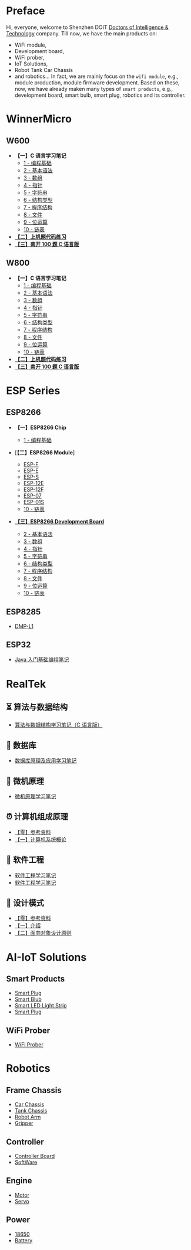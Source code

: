 # Preface

  Hi, everyone, welcome to Shenzhen DOIT [Doctors of Intelligence & Technology](http://doit.am/) company. Till now, we have the main products on:
* WiFi module,
* Development board,
* WiFi prober,
* IoT Solutions,
* Robot Tank Car Chassis
* and robotics...
  In fact, we are mainly focus on the `wifi module`, e.g., module production, module firmware development. Based on these, now, we have already maken many types of `smart products`, e.g., development board, smart bulb, smart plug, robotics and its controller.


# WinnerMicro

## W600

* **【一】C 语言学习笔记**
  * [1 - 编程基础](C/C语言学习笔记-CH01-编程基础.md)
  * [2 - 基本语法](C/C语言学习笔记-CH02-基本语法.md)
  * [3 - 数组](C/C语言学习笔记-CH03-数组.md)
  * [4 - 指针](C/C语言学习笔记-CH04-指针.md)
  * [5 - 字符串](C/C语言学习笔记-CH05-字符串.md)
  * [6 - 结构类型](C/C语言学习笔记-CH06-结构类型.md)
  * [7 - 程序结构](C/C语言学习笔记-CH07-程序结构.md)
  * [8 - 文件](C/C语言学习笔记-CH08-文件.md)
  * [9 - 位运算](C/C语言学习笔记-CH09-位运算.md)
  * [10 - 链表](C/C语言学习笔记-CH10-链表.md)
* [**【二】上机题代码练习**](C/C-Code.md)
* [**【三】南开 100 题 C 语言版**](C/南开100题C语言版.md)


## W800

* **【一】C 语言学习笔记**
  * [1 - 编程基础](C/C语言学习笔记-CH01-编程基础.md)
  * [2 - 基本语法](C/C语言学习笔记-CH02-基本语法.md)
  * [3 - 数组](C/C语言学习笔记-CH03-数组.md)
  * [4 - 指针](C/C语言学习笔记-CH04-指针.md)
  * [5 - 字符串](C/C语言学习笔记-CH05-字符串.md)
  * [6 - 结构类型](C/C语言学习笔记-CH06-结构类型.md)
  * [7 - 程序结构](C/C语言学习笔记-CH07-程序结构.md)
  * [8 - 文件](C/C语言学习笔记-CH08-文件.md)
  * [9 - 位运算](C/C语言学习笔记-CH09-位运算.md)
  * [10 - 链表](C/C语言学习笔记-CH10-链表.md)
* [**【二】上机题代码练习**](C/C-Code.md)
* [**【三】南开 100 题 C 语言版**](C/南开100题C语言版.md)


# ESP Series

## ESP8266

* **【一】ESP8266 Chip**
  * [1 - 编程基础](C/C语言学习笔记-CH01-编程基础.md)

* [**【二】ESP8266 Module**]
  * [ESP-F](WiFi\ESP8266\ESP-F\espf.md)
  * [ESP-E](C/C语言学习笔记-CH03-数组.md)
  * [ESP-S](C/C语言学习笔记-CH04-指针.md)
  * [ESP-12E](/WiFi/ESP8266/ESP-12E/esp12e.md)
  * [ESP-12F](C/C语言学习笔记-CH06-结构类型.md)
  * [ESP-07](C/C语言学习笔记-CH07-程序结构.md)
  * [ESP-01S](C/C语言学习笔记-CH08-文件.md)
  * [10 - 链表](C/C语言学习笔记-CH10-链表.md)
* [**【三】ESP8266 Development Board**](C/南开100题C语言版.md)
  * [2 - 基本语法](C/C语言学习笔记-CH02-基本语法.md)
  * [3 - 数组](C/C语言学习笔记-CH03-数组.md)
  * [4 - 指针](C/C语言学习笔记-CH04-指针.md)
  * [5 - 字符串](C/C语言学习笔记-CH05-字符串.md)
  * [6 - 结构类型](C/C语言学习笔记-CH06-结构类型.md)
  * [7 - 程序结构](C/C语言学习笔记-CH07-程序结构.md)
  * [8 - 文件](C/C语言学习笔记-CH08-文件.md)
  * [9 - 位运算](C/C语言学习笔记-CH09-位运算.md)
  * [10 - 链表](C/C语言学习笔记-CH10-链表.md)

## ESP8285

* [DMP-L1](WiFi/ESP8266/dmpl1/dmpl1.md)

## ESP32

* [Java 入门基础编程笔记](/Java/Java-Base-Notes.md)



# RealTek

## ⏳ 算法与数据结构

* [算法与数据结构学习笔记（C 语言版）](计算机专业课/算法与数据结构/算法与数据结构笔记.md)

## 📜 数据库

* [数据库原理及应用学习笔记](计算机专业课/数据库/数据库原理及应用.md)



## 📘 微机原理

* [微机原理学习笔记](计算机专业课/微机原理/微机原理笔记.md)

## ⏰ 计算机组成原理

* [【零】参考资料](计算机专业课/计算机组成原理/参考资料.md)
* [【一】计算机系统概论](计算机专业课/计算机组成原理/一、计算机系统概论.md)



## 🔋 软件工程

* [软件工程学习笔记](计算机专业课/软件工程/软件工程学习笔记.md)
* [软件工程学习笔记](计算机专业课/软件工程/12e.md)

## 💭 设计模式

* [【零】参考资料](计算机专业课/设计模式/参考资料.md)
* [【一】介绍](计算机专业课/设计模式/一、介绍.md)
* [【二】面向对象设计原则](计算机专业课/设计模式/二、面向对象设计原则.md)



# AI-IoT Solutions

## Smart Products

* [Smart Plug](OJ/README.md)
* [Smart Blub](OJ/README.md)
* [Smart LED Light Strip](OJ/README.md)
* [Smart Plug](OJ/README.md)
## WiFi Prober

* [WiFi Prober](OJ/README.md)

# Robotics

## Frame Chassis

* [Car Chassis](Robot/FrameChassis/2dof-servo-bracket.md)
* [Tank Chassis](FrontEnd/Vue/vue-base-notes.md)
* [Robot Arm](FrontEnd/Vue/vue-base-notes.md)
* [Gripper](FrontEnd/Vue/vue-base-notes.md)

## Controller

* [Controller Board](FrontEnd/Vue/idea-to-vue.md)
* [SoftWare](FrontEnd/Vue/vue-base-notes.md)

## Engine

* [Motor](FrontEnd/Vue/idea-to-vue.md)
* [Servo](FrontEnd/Vue/vue-base-notes.md)

## Power

* [18650](FrontEnd/Vue/idea-to-vue.md)
* [Battery](FrontEnd/Vue/vue-base-notes.md)



